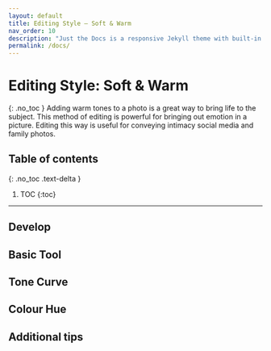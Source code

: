 ```yaml
---
layout: default
title: Editing Style — Soft & Warm
nav_order: 10
description: "Just the Docs is a responsive Jekyll theme with built-in search that is easily customizable and hosted on GitHub Pages."
permalink: /docs/
---
```


# Editing Style: Soft & Warm
{: .no_toc }
Adding warm tones to a photo is a great way to bring life to the subject. This method of editing is powerful for bringing out emotion in a picture. Editing this way is useful for conveying intimacy social media and family photos.

## Table of contents
{: .no_toc .text-delta }

1. TOC
{:toc}

---

## Develop


## Basic Tool


## Tone Curve


## Colour Hue


## Additional tips


